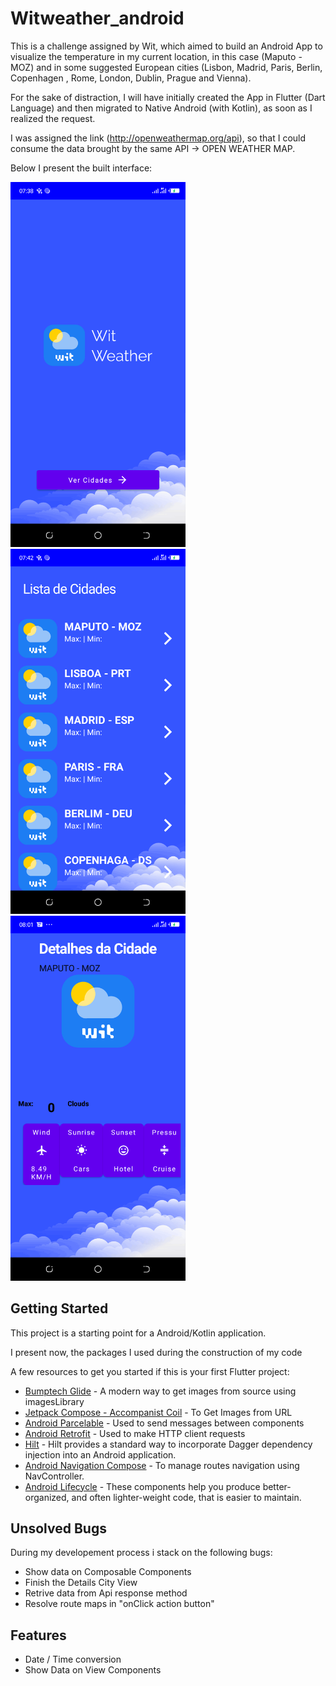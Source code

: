 # Witweather_android

This is a challenge assigned by Wit, which aimed to build an Android App to visualize the temperature in my current location, in this case (Maputo - MOZ) and in some suggested European cities (Lisbon, Madrid, Paris, Berlin, Copenhagen , Rome, London, Dublin, Prague and Vienna).

For the sake of distraction, I will have initially created the App in Flutter (Dart Language) and then migrated to Native Android (with Kotlin), as soon as I realized the request.

I was assigned the link (http://openweathermap.org/api), so that I could consume the data brought by the same API -> OPEN WEATHER MAP.

Below I present the built interface: 
<div style="display: inline_block">
<img  alt="Kcumbe-Splash" src="https://github.com/nakatsinho/witweather_android/blob/master/preview/screenshot-1635140284213.png" width="280px">
<img  alt="Kcumbe-AllCities" src="https://github.com/nakatsinho/witweather_android/blob/master/preview/screenshot-1635140570735.png" width="280px">
<img  alt="Kcumbe-Details" src="https://github.com/nakatsinho/witweather_android/blob/master/preview/screenshot-1635141720926.png" width="280px">
 </div>

## Getting Started

This project is a starting point for a Android/Kotlin application.

I present now, the packages I used during the construction of my code 

A few resources to get you started if this is your first Flutter project:

- [Bumptech Glide](https://github.com/bumptech/glide) - A modern way to get images from source using imagesLibrary
- [Jetpack Compose - Accompanist Coil](https://coil-kt.github.io/coil/compose/) - To Get Images from URL
- [Android Parcelable](https://developer.android.com/reference/android/os/Parcelable) - Used to send messages between components 
- [Android Retrofit](https://square.github.io/retrofit/) - Used to make HTTP client requests
- [Hilt](https://dagger.dev/hilt/) - Hilt provides a standard way to incorporate Dagger dependency injection into an Android application.
- [Android Navigation Compose](https://developer.android.com/jetpack/compose/navigation) - To manage routes navigation using NavController.
- [Android Lifecycle](https://developer.android.com/jetpack/androidx/releases/lifecycle#kts) - These components help you produce better-organized, and often lighter-weight code, that is easier to maintain.

## Unsolved Bugs

During my developement process i stack on the following bugs:
- Show data on Composable Components
- Finish the Details City View
- Retrive data from Api response method
- Resolve route maps in "onClick action button"

## Features
- Date / Time conversion
- Show Data on View Components
